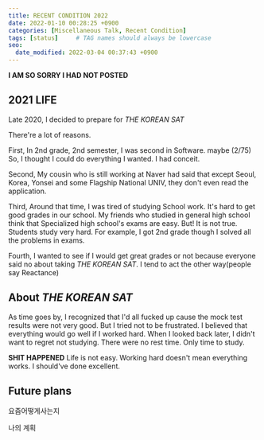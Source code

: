 ```yaml
---
title: RECENT CONDITION 2022
date: 2022-01-10 00:28:25 +0900
categories: [Miscellaneous Talk, Recent Condition]
tags: [status]     # TAG names should always be lowercase
seo:
  date_modified: 2022-03-04 00:37:43 +0900
---
```


**I AM SO SORRY I HAD NOT POSTED**



## 2021 LIFE

Late 2020, I decided to prepare for *THE KOREAN SAT*

There're a lot of reasons. 

First, In 2nd grade, 2nd semester, I was second in Software. maybe (2/75) So, I thought I could do everything I wanted. I had conceit.

Second, My cousin who is still working at Naver had said that except Seoul, Korea, Yonsei and some Flagship National UNIV, they don't even read the application.

Third, Around that time, I was tired of studying School work. It's hard to get good grades in our school. My friends who studied in general high school think that Specialized high school's exams are easy. But! It is not true. Students study very hard. For example, I got 2nd grade though I solved all the problems in exams.  

Fourth, I wanted to see if I would get great grades or not because everyone said no about taking *THE KOREAN SAT*. I tend to act the other way(people say Reactance)

## About *THE KOREAN SAT*

As time goes by, I recognized that I'd all fucked up cause the mock test results were not very good. But I tried not to be frustrated. I believed that everything would go well if I worked hard. When I looked back later, I didn't want to regret not studying. There were no rest time. Only time to study. 

**SHIT HAPPENED** Life is not easy. Working hard doesn't mean everything works. I should've done excellent. 

## Future plans






요즘어떻게사는지

나의 계획